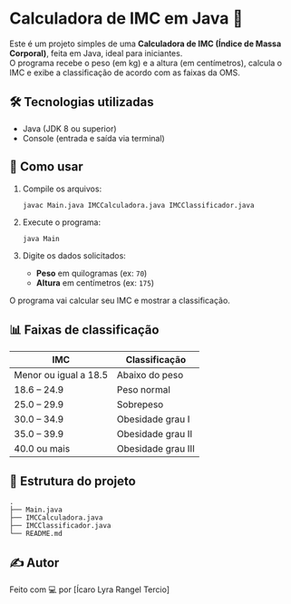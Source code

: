 # Calculadora de IMC em Java 💪

Este é um projeto simples de uma **Calculadora de IMC (Índice de Massa Corporal)**, feita em Java, ideal para iniciantes.  
O programa recebe o peso (em kg) e a altura (em centímetros), calcula o IMC e exibe a classificação de acordo com as faixas da OMS.

## 🛠 Tecnologias utilizadas

- Java (JDK 8 ou superior)
- Console (entrada e saída via terminal)

## 🚀 Como usar

1. Compile os arquivos:
   ```
   javac Main.java IMCCalculadora.java IMCClassificador.java
   ```

2. Execute o programa:
   ```
   java Main
   ```

3. Digite os dados solicitados:
   - **Peso** em quilogramas (ex: `70`)
   - **Altura** em centímetros (ex: `175`)

O programa vai calcular seu IMC e mostrar a classificação.

## 📊 Faixas de classificação

| IMC                   | Classificação        |
|-----------------------|----------------------|
| Menor ou igual a 18.5 | Abaixo do peso       |
| 18.6 – 24.9           | Peso normal          |
| 25.0 – 29.9           | Sobrepeso            |
| 30.0 – 34.9           | Obesidade grau I     |
| 35.0 – 39.9           | Obesidade grau II    |
| 40.0 ou mais          | Obesidade grau III   |

## 📁 Estrutura do projeto

```
.
├── Main.java
├── IMCCalculadora.java
├── IMCClassificador.java
└── README.md
```

## ✍️ Autor

Feito com 💻 por [Ícaro Lyra Rangel Tercio]
